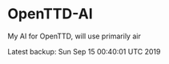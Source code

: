 # OpenTTD-AI
My AI for OpenTTD, will use primarily air

Latest backup: Sun Sep 15 00:40:01 UTC 2019
